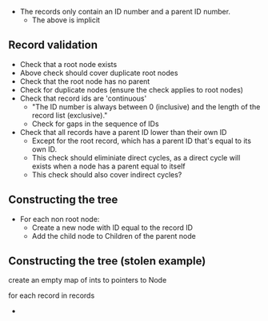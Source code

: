* The records only contain an ID number and a parent ID number.
    * The above is implicit

## Record validation
* Check that a root node exists
* Above check should cover duplicate root nodes
* Check that the root node has no parent
* Check for duplicate nodes (ensure the check applies to root nodes)
* Check that record ids are 'continuous'
    * "The ID number is always between 0 (inclusive) and the length of the record list (exclusive)."
    * Check for gaps in the sequence of IDs
* Check that all records have a parent ID lower than their own ID
    * Except for the root record, which has a parent ID that's equal to its own ID.
    * This check should eliminiate direct cycles, as a direct cycle will exists when a node has a parent equal to itself
    * This check should also cover indirect cycles?

## Constructing the tree

* For each non root node:
    * Create a new node with ID equal to the record ID
    * Add the child node to Children of the parent node

## Constructing the tree (stolen example)

create an empty map of ints to pointers to Node

for each record in records

* 
